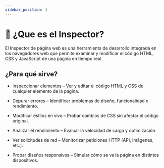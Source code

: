 ```yaml
---
sidebar_position: 1
---
```


# 🔵 ¿Que es el Inspector?

El Inspector de página web es una herramienta de desarrollo integrada en los navegadores web 
que permite examinar y modificar el código HTML, CSS y JavaScript de una página en tiempo real.

## ¿Para qué sirve?

- Inspeccionar elementos – Ver y editar el código HTML y CSS de cualquier elemento de la página.

- Depurar errores – Identificar problemas de diseño, funcionalidad o rendimiento.

- Modificar estilos en vivo – Probar cambios de CSS sin afectar el código original.

- Analizar el rendimiento – Evaluar la velocidad de carga y optimización.

- Ver solicitudes de red – Monitorizar peticiones HTTP (API, imágenes, etc.).

- Probar diseños responsivos – Simular cómo se ve la página en distintos dispositivos.